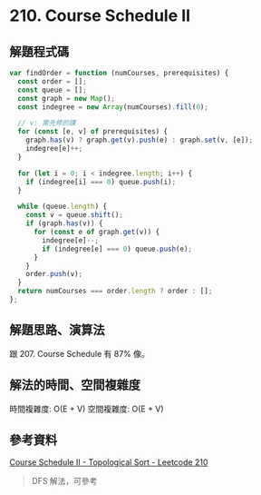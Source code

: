 # 210. Course Schedule II

## 解題程式碼

```javascript
var findOrder = function (numCourses, prerequisites) {
  const order = [];
  const queue = [];
  const graph = new Map();
  const indegree = new Array(numCourses).fill(0);

  // v: 需先修的課
  for (const [e, v] of prerequisites) {
    graph.has(v) ? graph.get(v).push(e) : graph.set(v, [e]);
    indegree[e]++;
  }

  for (let i = 0; i < indegree.length; i++) {
    if (indegree[i] === 0) queue.push(i);
  }

  while (queue.length) {
    const v = queue.shift();
    if (graph.has(v)) {
      for (const e of graph.get(v)) {
        indegree[e]--;
        if (indegree[e] === 0) queue.push(e);
      }
    }
    order.push(v);
  }
  return numCourses === order.length ? order : [];
};
```

## 解題思路、演算法

跟 207. Course Schedule 有 87% 像。

## 解法的時間、空間複雜度

時間複雜度: O(E + V)
空間複雜度: O(E + V)

## 參考資料

[Course Schedule II - Topological Sort - Leetcode 210](https://youtu.be/Akt3glAwyfY)
> DFS 解法，可參考
